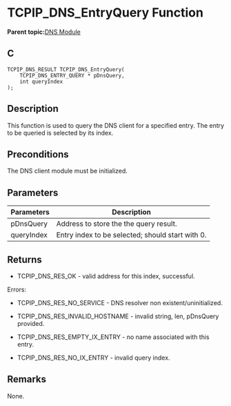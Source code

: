 # TCPIP\_DNS\_EntryQuery Function

**Parent topic:**[DNS Module](GUID-D15C8F84-C30C-451F-8AB7-F8E62AD494C2.md)

## C

```
TCPIP_DNS_RESULT TCPIP_DNS_EntryQuery(
    TCPIP_DNS_ENTRY_QUERY * pDnsQuery, 
    int queryIndex
);
```

## Description

This function is used to query the DNS client for a specified entry. The entry to be queried is selected by its index.

## Preconditions

The DNS client module must be initialized.

## Parameters

|Parameters|Description|
|----------|-----------|
|pDnsQuery|Address to store the the query result.|
|queryIndex|Entry index to be selected; should start with 0.|

## Returns

-   TCPIP\_DNS\_RES\_OK - valid address for this index, successful.


Errors:

-   TCPIP\_DNS\_RES\_NO\_SERVICE - DNS resolver non existent/uninitialized.

-   TCPIP\_DNS\_RES\_INVALID\_HOSTNAME - invalid string, len, pDnsQuery provided.

-   TCPIP\_DNS\_RES\_EMPTY\_IX\_ENTRY - no name associated with this entry.

-   TCPIP\_DNS\_RES\_NO\_IX\_ENTRY - invalid query index.


## Remarks

None.

